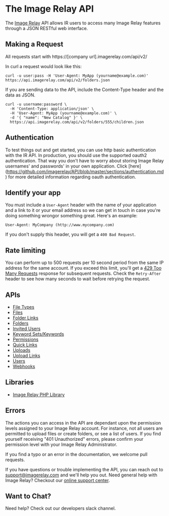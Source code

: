 The Image Relay API
===================

The [Image Relay](https://imagerelay.com) API allows IR users to access many Image Relay features through a JSON RESTful web interface.

Making a Request
----------------

All requests start with https://[company url].imagerelay.com/api/v2/

In curl a request would look like this:

```shell
curl -u user:pass -H 'User-Agent: MyApp (yourname@example.com)' https://api.imagerelay.com/api/v2/folders.json
```
If you are sending data to the API, include the Content-Type header and the data as JSON.

```shell
curl -u username:password \
  -H 'Content-Type: application/json' \
  -H 'User-Agent: MyApp (yourname@example.com)' \
  -d '{ "name": "New Catalog" }' \
  https://api.imagerelay.com/api/v2/folders/555/children.json
```
Authentication
--------------

To test things out and get started, you can use http basic authentication with the IR API. In production, you should use the supported oauth2 authentication. That way you don't have to worry about storing Image Relay usernames' and passwords' in your own application. Click [here] (https://github.com/imagerelay/API/blob/master/sections/authentication.md) for more detailed information regarding oauth authentication.


Identify your app
-----------------

You must include a `User-Agent` header with the name of your application and a link to it or your email address so 
we can get in touch in case you're doing something wrongor something great. Here's an example:

    User-Agent: MyCompany (http://www.mycompany.com)

If you don't supply this header, you will get a `400 Bad Request`.

Rate limiting
-------------

You can perform up to 500 requests per 10 second period from the same IP address for the same account. If you exceed this limit, you'll get a [429 Too Many Requests](http://tools.ietf.org/html/draft-nottingham-http-new-status-02#section-4) response for subsequent requests. Check the `Retry-After` header to see how many seconds to wait before retrying the request.

APIs
-------------------------------------------------------------------

* [File Types](https://github.com/imagerelay/api/blob/master/sections/file_types.md)
* [Files](https://github.com/imagerelay/api/blob/master/sections/files.md)
* [Folder Links](https://github.com/imagerelay/api/blob/master/sections/folder_links.md)
* [Folders](https://github.com/imagerelay/api/blob/master/sections/folders.md)
* [Invited Users](https://github.com/imagerelay/api/blob/master/sections/invited_users.md)
* [Keyword Sets/Keywords](https://github.com/imagerelay/api/blob/master/sections/keywording.md)
* [Permissions](https://github.com/imagerelay/api/blob/master/sections/permissions.md)
* [Quick Links](https://github.com/imagerelay/api/blob/master/sections/quick_links.md)
* [Uploads](https://github.com/imagerelay/api/blob/master/sections/uploads.md)
* [Upload Links](https://github.com/imagerelay/api/blob/master/sections/upload_links.md)
* [Users](https://github.com/imagerelay/api/blob/master/sections/users.md)
* [Webhooks](https://github.com/imagerelay/api/blob/master/sections/webhooks.md)

Libraries
---------
* [Image Relay PHP Library](https://github.com/imagerelay/imagerelay-php) 

Errors
------
The actions you can access in the API are dependant upon the permission levels assigned to your Image Relay account.
For instance, not all users are permitted to upload files or create folders, or see a list of users. If you find yourself
receiving "401 Unauthorized" errors, please confirm your permission level with your Image Relay Administrator.
 
If you find a typo or an error in the documentation, we welcome pull requests.

If you have questions or trouble implementing the API, you can reach out to support@imagerelay.com and we'll help you out.
Need general help with Image Relay? Checkout our [online support center](http://support.imagerelay.com).

Want to Chat?
-------------
Need help? Check out our developers slack channel.  <script async defer src="https://slack.yourdomain.com/slackin.js"></script>




